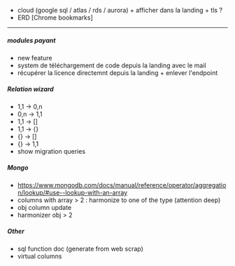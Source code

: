 - cloud (google sql / atlas / rds / aurora) + afficher dans la landing + tls ?
- ERD [Chrome bookmarks]





----------------------------------------------------------





##### modules payant
- new feature
- system de téléchargement de code depuis la landing avec le mail
- récupérer la licence directemnt depuis la landing + enlever l'endpoint


##### Relation wizard
- 1,1 -> 0,n
- 0,n -> 1,1
- 1,1 -> []
- 1,1 -> {}
- {} -> []
- {} -> 1,1
- show migration queries


##### Mongo
- https://www.mongodb.com/docs/manual/reference/operator/aggregation/lookup/#use--lookup-with-an-array
- columns with array > 2 : harmonize to one of the type (attention deep)
- obj column update
- harmonizer obj > 2


##### Other
- sql function doc (generate from web scrap)
- virtual columns
